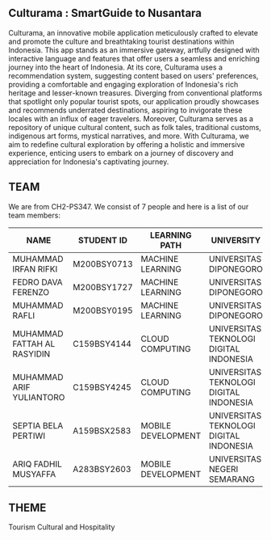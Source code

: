 ## Culturama : SmartGuide to Nusantara

Culturama, an innovative mobile application meticulously crafted to elevate and promote the culture and breathtaking tourist destinations within Indonesia. This app stands as an immersive gateway, artfully designed with interactive language and features that offer users a seamless and enriching journey into the heart of Indonesia. At its core, Culturama uses a recommendation system, suggesting content based on users' preferences, providing a comfortable and engaging exploration of Indonesia's rich heritage and lesser-known treasures. Diverging from conventional platforms that spotlight only popular tourist spots, our application proudly showcases and recommends underrated destinations, aspiring to invigorate these locales with an influx of eager travelers. Moreover, Culturama serves as a repository of unique cultural content, such as folk tales, traditional customs, indigenous art forms, mystical narratives, and more. With Culturama, we aim to redefine cultural exploration by offering a holistic and immersive experience, enticing users to embark on a journey of discovery and appreciation for Indonesia's captivating journey.


## TEAM

We are from CH2-PS347. We consist of 7 people and here is a list of our team members:


|                  NAME                   |               STUDENT ID                |       LEARNING PATH         |                     UNIVERSITY              |
|-----------------------------------------|-----------------------------------------|-----------------------------|---------------------------------------------|
|          MUHAMMAD IRFAN RIFKI           |              M200BSY0713                |      MACHINE LEARNING       |               UNIVERSITAS DIPONEGORO        |
|           FEDRO DAVA FERENZO            |              M200BSY1727                |      MACHINE LEARNING       |               UNIVERSITAS DIPONEGORO        |
|             MUHAMMAD RAFLI              |              M200BSY0195                |      MACHINE LEARNING       |               UNIVERSITAS DIPONEGORO        |
|        MUHAMMAD FATTAH AL RASYIDIN      |              C159BSY4144                |      CLOUD COMPUTING        |    UNIVERSITAS TEKNOLOGI DIGITAL INDONESIA  |
|          MUHAMMAD ARIF YULIANTORO       |              C159BSY4245                |      CLOUD COMPUTING        |    UNIVERSITAS TEKNOLOGI DIGITAL INDONESIA  |
|           SEPTIA BELA PERTIWI           |              A159BSX2583                |      MOBILE DEVELOPMENT     |    UNIVERSITAS TEKNOLOGI DIGITAL INDONESIA  |
|           ARIQ FADHIL MUSYAFFA          |              A283BSY2603                |      MOBILE DEVELOPMENT     |             UNIVERSITAS NEGERI SEMARANG     |

## THEME

Tourism Cultural and Hospitality




